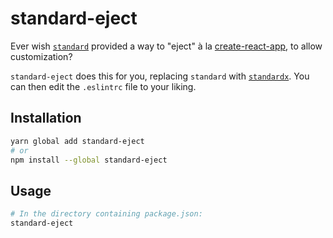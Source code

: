 # standard-eject

Ever wish [`standard`](https://github.com/standard/standard) provided a way to "eject" à la [create-react-app](https://github.com/facebookincubator/create-react-app/tree/10c1f577da211d65bcc278f94198ef75f00f0277#converting-to-a-custom-setup), to allow customization?

`standard-eject` does this for you, replacing `standard` with [`standardx`].
You can then edit the `.eslintrc` file to your liking.

[`standardx`]: https://github.com/standard/standardx

## Installation

```bash
yarn global add standard-eject
# or
npm install --global standard-eject
```

## Usage

```bash
# In the directory containing package.json:
standard-eject
```
